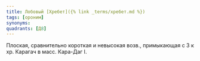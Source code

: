 ```yaml
---
title: Лобовый [Хребет]({% link _terms/хребет.md %})
tags: [ороним]
synonyms:
quadrants: [Д8]
---
```


Плоская, сравнительно короткая и невысокая возв., примыкающая с З к хр. Карагач
в масс. Кара-Даг I.
